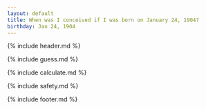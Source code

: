 ```yaml
---
layout: default
title: When was I conceived if I was born on January 24, 1904?
birthday: Jan 24, 1904
---
```


{% include header.md %}

{% include guess.md %}

{% include calculate.md %}

{% include safety.md %}

{% include footer.md %}



